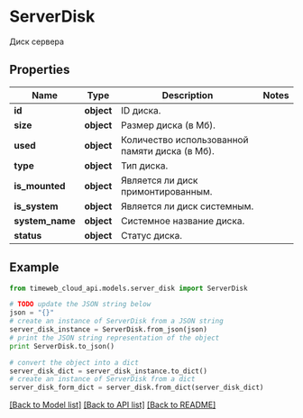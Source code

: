 # ServerDisk

Диск сервера

## Properties
Name | Type | Description | Notes
------------ | ------------- | ------------- | -------------
**id** | **object** | ID диска. | 
**size** | **object** | Размер диска (в Мб). | 
**used** | **object** | Количество использованной памяти диска (в Мб). | 
**type** | **object** | Тип диска. | 
**is_mounted** | **object** | Является ли диск примонтированным. | 
**is_system** | **object** | Является ли диск системным. | 
**system_name** | **object** | Системное название диска. | 
**status** | **object** | Статус диска. | 

## Example

```python
from timeweb_cloud_api.models.server_disk import ServerDisk

# TODO update the JSON string below
json = "{}"
# create an instance of ServerDisk from a JSON string
server_disk_instance = ServerDisk.from_json(json)
# print the JSON string representation of the object
print ServerDisk.to_json()

# convert the object into a dict
server_disk_dict = server_disk_instance.to_dict()
# create an instance of ServerDisk from a dict
server_disk_form_dict = server_disk.from_dict(server_disk_dict)
```
[[Back to Model list]](../README.md#documentation-for-models) [[Back to API list]](../README.md#documentation-for-api-endpoints) [[Back to README]](../README.md)


